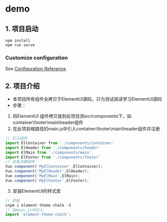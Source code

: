 # demo

## 1. 项目启动
```
npm install
npm run serve
```
### Customize configuration
See [Configuration Reference](https://cli.vuejs.org/config/).


## 2. 项目介绍
* 本项目所有组件全拷贝于ElementUI源码，只为测试阅读学习ElementUI源码
* 步骤：
1. 将ElementUI 组件拷贝放到此项目测src/components下，如container\footer\main\header组件
2. 在此项目根路径的main.js中引入container\footer\main\header组件并注册
```js
// 引入组件
import ElContainer from './components/container'
import ElHeader from './components/header'
import ElMain from './components/main'
import ElFooter from './components/footer'
// 全局注册组件
Vue.component('MyElContainer',ElContainer);
Vue.component('MyElHeader',ElHeader);
Vue.component('MyElMain',ElMain);
Vue.component('MyElFooter',ElFooter);
```
3. 安装ElementUI的样式库
```js
// 安装
cnpm i element-theme-chalk -S
// 在main.js中引入
import 'element-theme-chalk';
```